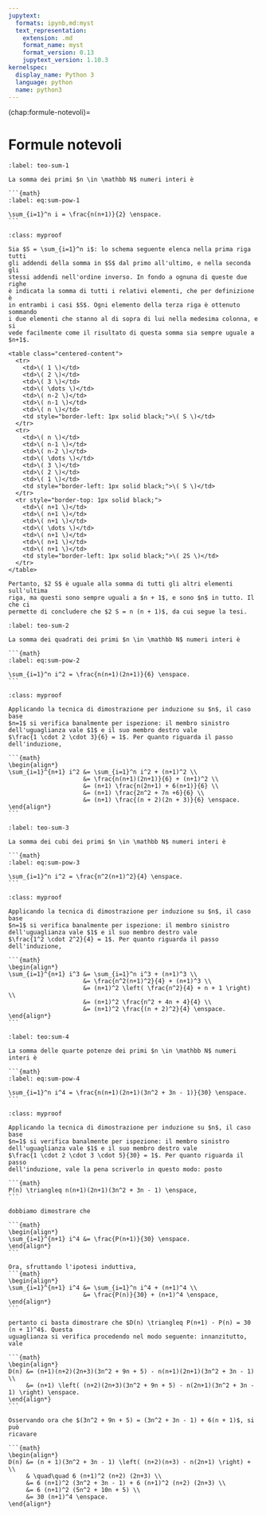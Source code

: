 ```yaml
---
jupytext:
  formats: ipynb,md:myst
  text_representation:
    extension: .md
    format_name: myst
    format_version: 0.13
    jupytext_version: 1.10.3
kernelspec:
  display_name: Python 3
  language: python
  name: python3
---
```


(chap:formule-notevoli)=
# Formule notevoli

````{prf:theorem} Somma dei primi $n$ interi
:label: teo-sum-1

La somma dei primi $n \in \mathbb N$ numeri interi è

```{math}
:label: eq:sum-pow-1

\sum_{i=1}^n i = \frac{n(n+1)}{2} \enspace.
```
````
````{admonition} _
:class: myproof

Sia $S = \sum_{i=1}^n i$: lo schema seguente elenca nella prima riga tutti
gli addendi della somma in $S$ dal primo all'ultimo, e nella seconda gli
stessi addendi nell'ordine inverso. In fondo a ognuna di queste due righe
è indicata la somma di tutti i relativi elementi, che per definizione è
in entrambi i casi $S$. Ogni elemento della terza riga è ottenuto sommando
i due elementi che stanno al di sopra di lui nella medesima colonna, e si
vede facilmente come il risultato di questa somma sia sempre uguale a $n+1$.

<table class="centered-content">
  <tr>
    <td>\( 1 \)</td>
    <td>\( 2 \)</td>
    <td>\( 3 \)</td>
    <td>\( \dots \)</td>
    <td>\( n-2 \)</td>
    <td>\( n-1 \)</td>
    <td>\( n \)</td>
    <td style="border-left: 1px solid black;">\( S \)</td>
  </tr>
  <tr>
    <td>\( n \)</td>
    <td>\( n-1 \)</td>
    <td>\( n-2 \)</td>
    <td>\( \dots \)</td>
    <td>\( 3 \)</td>
    <td>\( 2 \)</td>
    <td>\( 1 \)</td>
    <td style="border-left: 1px solid black;">\( S \)</td>
  </tr>
  <tr style="border-top: 1px solid black;">
    <td>\( n+1 \)</td>
    <td>\( n+1 \)</td>
    <td>\( n+1 \)</td>
    <td>\( \dots \)</td>
    <td>\( n+1 \)</td>
    <td>\( n+1 \)</td>
    <td>\( n+1 \)</td>
    <td style="border-left: 1px solid black;">\( 2S \)</td>
  </tr>
</table>

Pertanto, $2 S$ è uguale alla somma di tutti gli altri elementi sull'ultima
riga, ma questi sono sempre uguali a $n + 1$, e sono $n$ in tutto. Il che ci
permette di concludere che $2 S = n (n + 1)$, da cui segue la tesi.

````

````{prf:theorem} Somma dei quadrati dei primi $n$ interi
:label: teo-sum-2

La somma dei quadrati dei primi $n \in \mathbb N$ numeri interi è

```{math}
:label: eq:sum-pow-2

\sum_{i=1}^n i^2 = \frac{n(n+1)(2n+1)}{6} \enspace.
```
````
````{admonition} _
:class: myproof

Applicando la tecnica di dimostrazione per induzione su $n$, il caso base
$n=1$ si verifica banalmente per ispezione: il membro sinistro
dell'uguaglianza vale $1$ e il suo membro destro vale
$\frac{1 \cdot 2 \cdot 3}{6} = 1$. Per quanto riguarda il passo
dell'induzione,

```{math}
\begin{align*}
\sum_{i=1}^{n+1} i^2 &= \sum_{i=1}^n i^2 + (n+1)^2 \\
                     &= \frac{n(n+1)(2n+1)}{6} + (n+1)^2 \\
                     &= (n+1) \frac{n(2n+1) + 6(n+1)}{6} \\
                     &= (n+1) \frac{2n^2 + 7n +6}{6} \\
                     &= (n+1) \frac{(n + 2)(2n + 3)}{6} \enspace.
\end{align*}
```

````

````{prf:theorem} Somma dei cubi dei primi $n$ interi
:label: teo-sum-3

La somma dei cubi dei primi $n \in \mathbb N$ numeri interi è

```{math}
:label: eq:sum-pow-3

\sum_{i=1}^n i^2 = \frac{n^2(n+1)^2}{4} \enspace.
```
````
````{admonition} _
:class: myproof

Applicando la tecnica di dimostrazione per induzione su $n$, il caso base
$n=1$ si verifica banalmente per ispezione: il membro sinistro
dell'uguaglianza vale $1$ e il suo membro destro vale
$\frac{1^2 \cdot 2^2}{4} = 1$. Per quanto riguarda il passo
dell'induzione,

```{math}
\begin{align*}
\sum_{i=1}^{n+1} i^3 &= \sum_{i=1}^n i^3 + (n+1)^3 \\
                     &= \frac{n^2(n+1)^2}{4} + (n+1)^3 \\
                     &= (n+1)^2 \left( \frac{n^2}{4} + n + 1 \right) \\
                     &= (n+1)^2 \frac{n^2 + 4n + 4}{4} \\
                     &= (n+1)^2 \frac{(n + 2)^2}{4} \enspace.
\end{align*}
```
````

````{prf:theorem} Somma delle quarte potenze dei primi $n$ interi
:label: teo:sum-4

La somma delle quarte potenze dei primi $n \in \mathbb N$ numeri interi è

```{math}
:label: eq:sum-pow-4

\sum_{i=1}^n i^4 = \frac{n(n+1)(2n+1)(3n^2 + 3n - 1)}{30} \enspace.
```
````
````{admonition} _
:class: myproof

Applicando la tecnica di dimostrazione per induzione su $n$, il caso base
$n=1$ si verifica banalmente per ispezione: il membro sinistro
dell'uguaglianza vale $1$ e il suo membro destro vale
$\frac{1 \cdot 2 \cdot 3 \cdot 5}{30} = 1$. Per quanto riguarda il passo
dell'induzione, vale la pena scriverlo in questo modo: posto

```{math}
P(n) \triangleq n(n+1)(2n+1)(3n^2 + 3n - 1) \enspace,
```

dobbiamo dimostrare che 

```{math}
\begin{align*}
\sum_{i=1}^{n+1} i^4 &= \frac{P(n+1)}{30} \enspace.
\end{align*}
```

Ora, sfruttando l'ipotesi induttiva,
```{math}
\begin{align*}
\sum_{i=1}^{n+1} i^4 &= \sum_{i=1}^n i^4 + (n+1)^4 \\
                     &= \frac{P(n)}{30} + (n+1)^4 \enspace,
\end{align*}
```

pertanto ci basta dimostrare che $D(n) \triangleq P(n+1) - P(n) = 30 (n + 1)^4$. Questa
uguaglianza si verifica procedendo nel modo seguente: innanzitutto, vale

```{math}
\begin{align*}
D(n) &= (n+1)(n+2)(2n+3)(3n^2 + 9n + 5) - n(n+1)(2n+1)(3n^2 + 3n - 1) \\
     &= (n+1) \left( (n+2)(2n+3)(3n^2 + 9n + 5) - n(2n+1)(3n^2 + 3n - 1) \right) \enspace.
\end{align*}
```

Osservando ora che $(3n^2 + 9n + 5) = (3n^2 + 3n - 1) + 6(n + 1)$, si può
ricavare

```{math}
\begin{align*}
D(n) &= (n + 1)(3n^2 + 3n - 1) \left( (n+2)(n+3) - n(2n+1) \right) + \\
     & \quad\quad 6 (n+1)^2 (n+2) (2n+3) \\
     &= 6 (n+1)^2 (3n^2 + 3n - 1) + 6 (n+1)^2 (n+2) (2n+3) \\
     &= 6 (n+1)^2 (5n^2 + 10n + 5) \\
     &= 30 (n+1)^4 \enspace.
\end{align*}
````